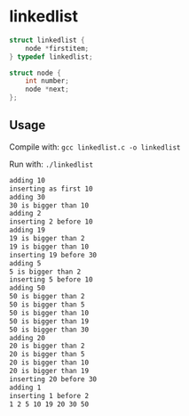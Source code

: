 # linkedlist

```c
struct linkedlist {
    node *firstitem;
} typedef linkedlist;

struct node {
    int number;
    node *next;
};
```

Usage
-----
Compile with: ```gcc linkedlist.c -o linkedlist```

Run with: ```./linkedlist```

```bash
adding 10
inserting as first 10
adding 30
30 is bigger than 10
adding 2
inserting 2 before 10
adding 19
19 is bigger than 2
19 is bigger than 10
inserting 19 before 30
adding 5
5 is bigger than 2
inserting 5 before 10
adding 50
50 is bigger than 2
50 is bigger than 5
50 is bigger than 10
50 is bigger than 19
50 is bigger than 30
adding 20
20 is bigger than 2
20 is bigger than 5
20 is bigger than 10
20 is bigger than 19
inserting 20 before 30
adding 1
inserting 1 before 2
1 2 5 10 19 20 30 50
```

